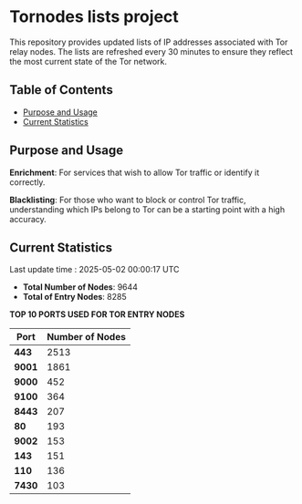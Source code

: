 # Tornodes lists project

This repository provides updated lists of IP addresses associated with Tor relay nodes. The lists are refreshed every 30 minutes to ensure they reflect the most current state of the Tor network.

## Table of Contents

- [Purpose and Usage](#purpose-and-usage)
- [Current Statistics](#current-statistics)


## Purpose and Usage

**Enrichment**: For services that wish to allow Tor traffic or identify it correctly.

**Blacklisting**: For those who want to block or control Tor traffic, understanding which IPs belong to Tor can be a starting point with a high accuracy.

## Current Statistics

Last update time : 2025-05-02 00:00:17 UTC

- **Total Number of Nodes**: 9644
- **Total of Entry Nodes**: 8285

**TOP 10 PORTS USED FOR TOR ENTRY NODES**

| **Port** | **Number of Nodes** |
|------|-----------------|
| **443**   | 2513  |
| **9001**   | 1861  |
| **9000**   | 452  |
| **9100**   | 364  |
| **8443**   | 207  |
| **80**   | 193  |
| **9002**   | 153  |
| **143**   | 151  |
| **110**   | 136  |
| **7430**   | 103  |

